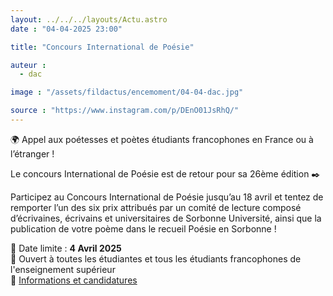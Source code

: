 ```yaml
---
layout: ../../../layouts/Actu.astro
date : "04-04-2025 23:00"

title: "Concours International de Poésie"

auteur :
  - dac

image : "/assets/fildactus/encemoment/04-04-dac.jpg"

source : "https://www.instagram.com/p/DEnO01JsRhQ/"
---
```


🌍 Appel aux poétesses et poètes étudiants francophones en France ou à l’étranger !

Le concours International de Poésie est de retour pour sa 26ème édition ✒️

Participez au Concours International de Poésie jusqu’au 18 avril et tentez de remporter l’un des six prix attribués par un comité de lecture composé d’écrivaines, écrivains et universitaires de Sorbonne Université, ainsi que la publication de votre poème dans le recueil Poésie en Sorbonne !

📅 Date limite : __4 Avril 2025__  
📍 Ouvert à toutes les étudiantes et tous les étudiants francophones de l'enseignement supérieur  
🔗 [Informations et candidatures](https://lettres.sorbonne-universite.fr/evenements/concours-international-de-poesie-2025)
